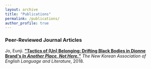 ```yaml
---
layout: archive
title: "Publications"
permalink: /publications/
author_profile: true
---
```


### **Peer-Reviewed Journal Articles**  

Jo, Eunji. **["Tactics of (Un) Belonging: Drifting Black Bodies in Dionne Brand's *In Another Place, Not Here.*"](https://scholar.google.com/scholar?cluster=14745391888239651552&hl=en&as_sdt=0,31)** *The New Korean Association of English Language and Literature*, 2018.  



